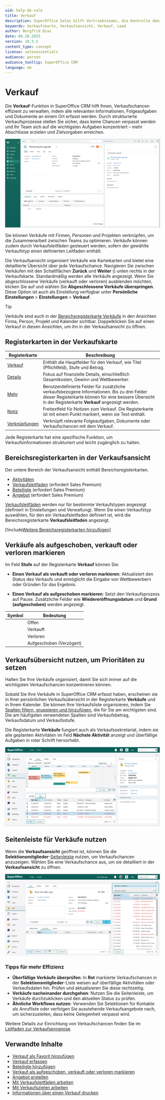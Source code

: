 ```yaml
---
uid: help-de-sale
title: Verkauf
description: SuperOffice Sales hilft Vertriebsteams, die Kontrolle über ihre Vertriebspipelines und -prozesse zu behalten.
keywords: Verkaufskarte, Verkaufsansicht, Verkauf, Lead
author: Bergfrid Dias
date: 06.26.2025
version: 10.5.5
content_type: concept
license: salesessentials
audience: person
audience_tooltip: SuperOffice CRM
language: de
---
```


# Verkauf

Die **Verkauf**-Funktion in SuperOffice CRM hilft Ihnen, Verkaufschancen effizient zu verwalten, indem alle relevanten Informationen, Folgeaufgaben und Dokumente an einem Ort erfasst werden. Durch strukturierte Verkaufsprozesse stellen Sie sicher, dass keine Chancen verpasst werden und Ihr Team sich auf die wichtigsten Aufgaben konzentriert – mehr Abschlüsse erzielen und Zielvorgaben erreichen.

![Verkaufsansicht -screenshot][img1]

Sie können Verkäufe mit Firmen, Personen und Projekten verknüpfen, um die Zusammenarbeit zwischen Teams zu optimieren. Verkäufe können zudem durch Verkaufsleitfäden gesteuert werden, sofern der gewählte Verkaufstyp einen definierten Leitfaden enthält.

Die Verkaufsansicht organisiert Verkäufe wie Karteikarten und bietet eine detaillierte Übersicht über jede Verkaufschance. Navigieren Sie zwischen Verkäufen mit den Schaltflächen **Zurück** und **Weiter** (<i class="ph ph-caret-circle-left" aria-hidden="true"></i><i class="ph ph-caret-circle-right" aria-hidden="true"></i>) unten rechts in der Verkaufskarte. Standardmäßig werden alle Verkäufe angezeigt. Wenn Sie abgeschlossene Verkäufe (verkauft oder verloren) ausblenden möchten, klicken Sie auf <i class="ph ph-dots-three-circle-vertical" aria-label="Task button"></i> und wählen Sie **Abgeschlossene Verkäufe überspringen**. Diese Option ist auch als Einstellung verfügbar unter <i class="ph ph-user-circle" aria-hidden="true"></i> **Persönliche Einstellungen** > **Einstellungen** > **Verkauf**.

> [!TIP]
> Verkäufe sind auch in der [Bereichsregisterkarte Verkäufe][13] in den Ansichten Firma, Person, Projekt und Kalender sichtbar. Doppelklicken Sie auf einen Verkauf in diesen Ansichten, um ihn in der Verkaufsansicht zu öffnen.

## Registerkarten in der Verkaufskarte

| Registerkarte | Beschreibung |
|---|---|
| [Verkauf][4] | Enthält die Hauptfelder für den Verkauf, wie Titel (Pflichtfeld), Stufe und Betrag. |
| [Details][4] | Fokus auf finanzielle Details, einschließlich Gesamtkosten, Gewinn und Wettbewerber. |
| [Mehr][12] | Benutzerdefinierte Felder für zusätzliche verkaufsbezogene Informationen. Bis zu drei Felder dieser Registerkarte können für eine bessere Übersicht in der Registerkarte **Verkauf** angezeigt werden. |
| [Notiz][19] | Freitextfeld für Notizen zum Verkauf. Die Registerkarte ist mit einem Punkt markiert, wenn sie Text enthält. |
| [Verknüpfungen][18] | Verknüpft relevante Folgeaufgaben, Dokumente oder Verkaufschancen mit dem Verkauf. |

Jede Registerkarte hat eine spezifische Funktion, um Verkaufsinformationen strukturiert und leicht zugänglich zu halten.

## <a id="section-tabs"></a>Bereichsregisterkarten in der Verkaufsansicht

Der untere Bereich der Verkaufsansicht enthält Bereichsregisterkarten.

* [Aktivitäten][14]
* [Verkaufsleitfaden][16] (erfordert Sales Premium)
* [Beteiligte][15] (erfordert Sales Premium)
* [Angebot][17] (erfordert Sales Premium)

[Verkaufsleitfäden][3] werden nur für bestimmte Verkaufstypen angezeigt (definiert in Einstellungen und Verwaltung). Wenn Sie einen Verkaufstyp auswählen, für den ein Verkaufsleitfaden definiert ist, wird die Bereichsregisterkarte **Verkaufsleitfaden** angezeigt.

[!include[Weitere Bereichsregisterkarten hinzufügen](../../learn/includes/more-tab.md)]

## Verkäufe als aufgeschoben, verkauft oder verloren markieren

Im Feld **Stufe** auf der Registerkarte **Verkauf** können Sie:

* **Einen Verkauf als verkauft oder verloren markieren**: Aktualisiert den Status des Verkaufs und ermöglicht die Eingabe von Wettbewerbern oder Gründen für das Ergebnis.

* **Einen Verkauf als aufgeschoben markieren**: Setzt den Verkaufsprozess auf Pause. Zusätzliche Felder wie **Wiedereröffnungsdatum** und **Grund (aufgeschoben)** werden angezeigt.

| Symbol | Bedeutung |
|:-:|---|
| <i class="ph ph-currency-circle-dollar" aria-label="Sale icon"></i> | Offen |
| <i class="ph ph-check" aria-label="Check icon"></i> | Verkauft |
| <i class="ph ph-x" aria-label="X icon"></i> | Verloren |
| <i class="ph ph-triangle" aria-label="Red triangle icon"></i> | Aufgeschoben (Verzögert) |

## Verkaufsübersicht nutzen, um Prioritäten zu setzen

Halten Sie Ihre Verkäufe organisiert, damit Sie sich immer auf die wichtigsten Verkaufschancen konzentrieren können.

Sobald Sie Ihre Verkäufe in SuperOffice CRM erfasst haben, erscheinen sie in Ihrer persönlichen Verkaufsübersicht in der Registerkarte **Verkäufe** und in Ihrem Kalender. Sie können Ihre Verkaufsliste organisieren, indem Sie [Spalten filtern, gruppieren und hinzufügen][3], die für Sie am wichtigsten sind. Die am häufigsten verwendeten Spalten sind Verkaufsbetrag, Verkaufsdatum und Verkaufsstufe.

Die Registerkarte **Verkäufe** fungiert auch als Verkaufssekretariat, indem sie alle geplanten Aktivitäten im Feld **Nächste Aktivität** anzeigt und überfällige Aufgaben in roter Schrift hervorhebt.

![Gehen Sie zum Kalender und verschaffen Sie sich einen Überblick über alle noch nicht abgeschlossenen Verkäufe -screenshot][img3]

## <a id="side-panel"></a>Seitenleiste für Verkäufe nutzen

Wenn die **Verkaufsansicht** geöffnet ist, können Sie die **Selektionsmitglieder**-[Seitenleiste][20] nutzen, um Verkaufschancen anzuzeigen. Wählen Sie eine Verkaufschance aus, um sie detailliert in der **Verkaufsansicht** zu öffnen.

![Seitenleiste in der Verkaufsansicht zur Anzeige von Selektionsmitgliedern und Verkaufsselektion nutzen -screenshot][img2]

### Tipps für mehr Effizienz

* **Überfällige Verkäufe überprüfen**: In **Rot** markierte Verkaufschancen in der **Selektionsmitglieder**-Liste weisen auf überfällige Aktivitäten oder Verkaufsdaten hin. Prüfen und aktualisieren Sie diese rechtzeitig.
* **Verkäufe nacheinander durchgehen**: Nutzen Sie die Seitenleiste, um Verkäufe durchzuklicken und den aktuellen Status zu prüfen.
* **Ähnliche Workflows nutzen**: Verwenden Sie Selektionen für Kontakte als Anrufliste oder verfolgen Sie ausstehende Verkaufsangebote nach, um sicherzustellen, dass keine Gelegenheit verpasst wird.

Weitere Details zur Einrichtung von Verkaufschancen finden Sie im [Leitfaden zur Verkaufsprognose][21].

## Verwandte Inhalte

* [Verkauf als Favorit hinzufügen][10]
* [Verkauf erfassen][4]
* [Beteiligte hinzufügen][5]
* [Verkauf als aufgeschoben, verkauft oder verloren markieren][2]
* [Angebot erstellen][1]
* [Mit Verkaufsleitfäden arbeiten][6]
* [Mit Verkaufszielen arbeiten][7]
* [Informationen über einen Verkauf drucken][11]

<!-- Referenced links -->
[1]: quote/create.md
[3]: ../../learn/section-tabs/index.md
[13]: ../../learn/section-tabs/sales-tab.md
[14]: ../../learn/section-tabs/activities-tab.md
[4]: create.md
[2]: update.md#stalled
[5]: stakeholders/create.md
[15]: stakeholders/index.md
[6]: tutorial.md
[16]: sales-guides.md
[7]: sales-targets/index.md
[21]: forecasting.md
[10]: ../../learn/basics/fav.md
[11]: ../../learn/basics/print.md
[18]: ../../learn/basics/links.md
[19]: ../../learn/basics/notes.md
[20]: ../../learn/getting-started/main-screen/side-panel.md
[12]: ../../custom-objects/learn/more-tab.md
[17]: quote/index.md#quote-tab

<!-- Referenced images -->
[img1]: ../../../media/loc/en/sale/sales-screen.png
[img2]: ../../../media/loc/en/sale/getstarted-sidepanel-saleselection.png
[img3]: ../../../media/loc/en/sale/user-diary-sales.png
